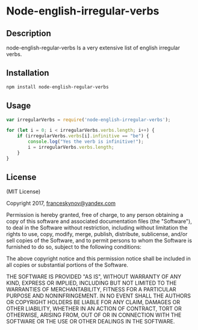 Node-english-irregular-verbs
=========================

## Description

node-english-regular-verbs Is a very extensive list of english irregular verbs.

## Installation

```bash
npm install node-english-regular-verbs
```

## Usage

```js
var irregularVerbs = require('node-english-irregular-verbs');

for (let i = 0; i < irregularVerbs.verbs.length; i++) {
    if (irregularVerbs.verbs[i].infinitive == "be") {
        console.log("Yes the verb is infinitive!");
        i = irregularVerbs.verbs.length;
    }
}
```

## License

(MIT License)

Copyright 2017,  <franceskynov@yandex.com>

Permission is hereby granted, free of charge, to any person obtaining a copy
of this software and associated documentation files (the "Software"), to deal
in the Software without restriction, including without limitation the rights
to use, copy, modify, merge, publish, distribute, sublicense, and/or sell
copies of the Software, and to permit persons to whom the Software is
furnished to do so, subject to the following conditions:

The above copyright notice and this permission notice shall be included in all
copies or substantial portions of the Software.

THE SOFTWARE IS PROVIDED "AS IS", WITHOUT WARRANTY OF ANY KIND, EXPRESS OR
IMPLIED, INCLUDING BUT NOT LIMITED TO THE WARRANTIES OF MERCHANTABILITY,
FITNESS FOR A PARTICULAR PURPOSE AND NONINFRINGEMENT. IN NO EVENT SHALL THE
AUTHORS OR COPYRIGHT HOLDERS BE LIABLE FOR ANY CLAIM, DAMAGES OR OTHER
LIABILITY, WHETHER IN AN ACTION OF CONTRACT, TORT OR OTHERWISE, ARISING FROM,
OUT OF OR IN CONNECTION WITH THE SOFTWARE OR THE USE OR OTHER DEALINGS IN THE
SOFTWARE.